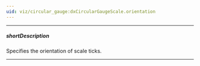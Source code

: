 ```yaml
---
uid: viz/circular_gauge:dxCircularGaugeScale.orientation
---
```

---
##### shortDescription
Specifies the orientation of scale ticks.

---
<!--
This property specifies the orientation of scale ticks relative to an invisible scale line.

-->